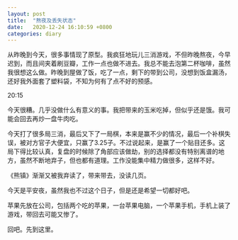 ```yaml
---
layout: post
title:  "熬夜及丢失状态"
date:   2020-12-24 16:10:59 +0800
categories: diary
---
```


从昨晚到今天，很多事情现了原型。我疯狂地玩儿三消游戏，不但昨晚熬夜，今早迟到，而且间夹着刷豆瓣，工作一点也做不进去。我总不能去泡第二杯咖啡，虽然我很想这么做。昨晚到屋做了饭，吃了一点，剩下的带到公司，没想到饭盒漏汤，还好我外面套了塑料袋，不知为何有了点不好的预感。

20:15

今天很糟。几乎没做什么有意义的事。我把带来的玉米吃掉，但似乎还是饿。我可能会回去再炒一盘牛肉吃。

今天打了很多局三消，最后又下了一局棋，本来是赢不少的情况，最后一个补棋失误，被对方官子大便宜，只赢了3.25子。不过说起来，是赢了一个贴目还多。这局下得比较认真，复盘的时候除了角部应该做劫，别的选择都没有特别离谱的地方，虽然不断地弃子，但也都有道理。工作没能集中精力做很多，这样不好。

《熊镇》渐渐又被我弃读了，带来带去，没读几页。

今天是平安夜，虽然我也不过这个日子，但是还是希望一切都好吧。

苹果先放在公司，包括两个吃的苹果，一台苹果电脑，一个苹果手机，手机上装了游戏，带回去可能又惨了。

回吧。先到这里。
